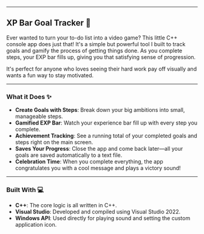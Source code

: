 ***
## **XP Bar Goal Tracker 🚀**

Ever wanted to turn your to-do list into a video game? This little C++ console app does just that! It's a simple but powerful tool I built to track goals and gamify the process of getting things done. As you complete steps, your EXP bar fills up, giving you that satisfying sense of progression.

It's perfect for anyone who loves seeing their hard work pay off visually and wants a fun way to stay motivated.

---
### **What it Does ✨**

* **Create Goals with Steps**: Break down your big ambitions into small, manageable steps.
* **Gamified EXP Bar**: Watch your experience bar fill up with every step you complete.
* **Achievement Tracking**: See a running total of your completed goals and steps right on the main screen.
* **Saves Your Progress**: Close the app and come back later—all your goals are saved automatically to a text file.
* **Celebration Time**: When you complete everything, the app congratulates you with a cool message and plays a victory sound!

---
### **Built With 💻**

* **C++**: The core logic is all written in C++.
* **Visual Studio**: Developed and compiled using Visual Studio 2022.
* **Windows API**: Used directly for playing sound and setting the custom application icon.
